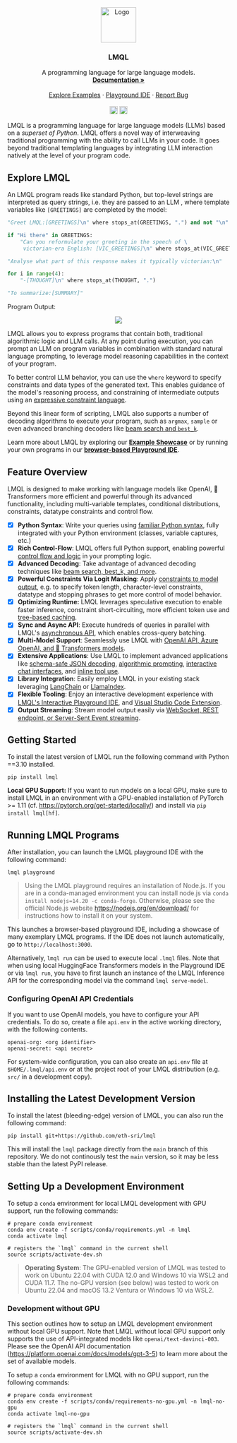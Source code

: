 <div align="center">
  <a href="https://lmql.ai">
    <img src="https://raw.githubusercontent.com/eth-sri/lmql/web/lmql.svg" alt="Logo" width="80" height="80">
  </a>

  <h3 align="center">LMQL</h3>

  <p align="center">
    A programming language for large language models.
    <br />
    <a href="https://docs.lmql.ai"><strong>Documentation »</strong></a>
    <br />
    <br />
    <a href="https://lmql.ai">Explore Examples</a>
    ·
    <a href="https://lmql.ai/playground">Playground IDE</a>
    ·
    <a href="https://github.com/eth-sri/lmql/issues">Report Bug</a>
    <br/>
    <br/>
    <a href="https://discord.gg/7eJP4fcyNT"><img src="https://img.shields.io/discord/1091288833997410414?style=plastic&logo=discord&color=blueviolet&logoColor=white" height=18/></a>
    <a href="https://badge.fury.io/py/Lmql"><img src="https://badge.fury.io/py/Lmql.svg?cacheSeconds=3600" alt="PyPI version" height=18></a>
  </p>
</div>

LMQL is a programming language for large language models (LLMs) based on a *superset of Python*. LMQL offers a novel way of interweaving traditional programming with the ability to call LLMs in your code. It goes beyond traditional templating languages by integrating LLM interaction natively at the level of your program code. 
## Explore LMQL

An LMQL program reads like standard Python, but top-level strings are interpreted as query strings, i.e. they are passed to an LLM , where template variables like `[GREETINGS]` are completed by the model:

```python
"Greet LMQL:[GREETINGS]\n" where stops_at(GREETINGS, ".") and not "\n" in GREETINGS

if "Hi there" in GREETINGS:
    "Can you reformulate your greeting in the speech of \
     victorian-era English: [VIC_GREETINGS]\n" where stops_at(VIC_GREETINGS, ".")

"Analyse what part of this response makes it typically victorian:\n"

for i in range(4):
    "-[THOUGHT]\n" where stops_at(THOUGHT, ".")

"To summarize:[SUMMARY]"
```

Program Output:
<div align="center">
  <img src="https://github.com/eth-sri/lmql/assets/17903049/243176f1-dfd4-4129-a59e-ca3dee068295"/>
  <br/>
</div>

LMQL allows you to express programs that contain both, traditional algorithmic logic and LLM calls. 
At any point during execution, you can prompt an LLM on program variables in combination with standard natural language prompting, to leverage model reasoning capabilities in the context of your program.

To better control LLM behavior, you can use the `where` keyword to specify constraints and data types of the generated text. This enables guidance of the model's reasoning process, and constraining of intermediate outputs using an [expressive constraint language](https://docs.lmql.ai/en/stable/language/constraints.html).

Beyond this linear form of scripting, LMQL also supports a number of decoding algorithms to execute your program, such as `argmax`, `sample` or even advanced branching decoders like [beam search and `best_k`](https://docs.lmql.ai/en/stable/language/decoders.html). 

Learn more about LMQL by exploring our **[Example Showcase](https://lmql.ai)** or by running your own programs in our **[browser-based Playground IDE](https://lmql.ai/playground)**.

## Feature Overview

LMQL is designed to make working with language models like OpenAI, 🤗 Transformers more efficient and powerful through its advanced functionality, including multi-variable templates, conditional distributions, constraints, datatype constraints and control flow.

- [X] **Python Syntax**: Write your queries using [familiar Python syntax](https://docs.lmql.ai/en/stable/language/overview.html), fully integrated with your Python environment (classes, variable captures, etc.)
- [X] **Rich Control-Flow**: LMQL offers full Python support, enabling powerful [control flow and logic](https://docs.lmql.ai/en/stable/language/scripted_prompts.html) in your prompting logic.
- [X] **Advanced Decoding**: Take advantage of advanced decoding techniques like [beam search, best_k, and more](https://docs.lmql.ai/en/stable/language/decoders.html).
- [X] **Powerful Constraints Via Logit Masking**: Apply [constraints to model output](https://docs.lmql.ai/en/stable/language/constraints.html), e.g. to specify token length, character-level constraints, datatype and stopping phrases to get more control of model behavior.
- [X] **Optimizing Runtime:** LMQL leverages speculative execution to enable faster inference, constraint short-circuiting, more efficient token use and [tree-based caching](https://lmql.ai/blog/release-0.0.6.html).
- [X] **Sync and Async API**: Execute hundreds of queries in parallel with LMQL's [asynchronous API](https://docs.lmql.ai/en/stable/python/python.html), which enables cross-query batching.
- [X] **Multi-Model Support**: Seamlessly use LMQL with [OpenAI API, Azure OpenAI, and 🤗 Transformers models](https://docs.lmql.ai/en/stable/language/models.html).
- [X] **Extensive Applications**: Use LMQL to implement advanced applications like [schema-safe JSON decoding](https://github.com/microsoft/guidance#guaranteeing-valid-syntax-json-example-notebook), [algorithmic prompting](https://twitter.com/lbeurerkellner/status/1648076868807950337), [interactive chat interfaces](https://twitter.com/lmqllang/status/1645776209702182917), and [inline tool use](https://lmql.ai/#kv).
- [X] **Library Integration**: Easily employ LMQL in your existing stack leveraging [LangChain](https://docs.lmql.ai/en/stable/python/langchain.html) or [LlamaIndex](https://docs.lmql.ai/en/stable/python/llama_index.html).
- [X] **Flexible Tooling**: Enjoy an interactive development experience with [LMQL's Interactive Playground IDE](https://lmql.ai/playground), and [Visual Studio Code Extension](https://marketplace.visualstudio.com/items?itemName=lmql-team.lmql).
- [X] **Output Streaming**: Stream model output easily via [WebSocket, REST endpoint, or Server-Sent Event streaming](https://github.com/eth-sri/lmql/blob/main/src/lmql/output/).

## Getting Started

To install the latest version of LMQL run the following command with Python ==3.10 installed.

```
pip install lmql
```

**Local GPU Support:** If you want to run models on a local GPU, make sure to install LMQL in an environment with a GPU-enabled installation of PyTorch >= 1.11 (cf. https://pytorch.org/get-started/locally/) and install via `pip install lmql[hf]`.

## Running LMQL Programs

After installation, you can launch the LMQL playground IDE with the following command:

```
lmql playground
```

> Using the LMQL playground requires an installation of Node.js. If you are in a conda-managed environment you can install node.js via `conda install nodejs=14.20 -c conda-forge`. Otherwise, please see the official Node.js website https://nodejs.org/en/download/ for instructions how to install it on your system.

This launches a browser-based playground IDE, including a showcase of many exemplary LMQL programs. If the IDE does not launch automatically, go to `http://localhost:3000`.

Alternatively, `lmql run` can be used to execute local `.lmql` files. Note that when using local HuggingFace Transformers models in the Playground IDE or via `lmql run`, you have to first launch an instance of the LMQL Inference API for the corresponding model via the command `lmql serve-model`.

### Configuring OpenAI API Credentials

If you want to use OpenAI models, you have to configure your API credentials. To do so, create a file `api.env` in the active working directory, with the following contents.

```
openai-org: <org identifier>
openai-secret: <api secret>
```

For system-wide configuration, you can also create an `api.env` file at `$HOME/.lmql/api.env` or at the project root of your LMQL distribution (e.g. `src/` in a development copy).

## Installing the Latest Development Version

To install the latest (bleeding-edge) version of LMQL, you can also run the following command:

```
pip install git+https://github.com/eth-sri/lmql
```

This will install the `lmql` package directly from the `main` branch of this repository. We do not continously test the `main` version, so it may be less stable than the latest PyPI release.

## Setting Up a Development Environment

To setup a `conda` environment for local LMQL development with GPU support, run the following commands:

```
# prepare conda environment
conda env create -f scripts/conda/requirements.yml -n lmql
conda activate lmql

# registers the `lmql` command in the current shell
source scripts/activate-dev.sh
```

> **Operating System**: The GPU-enabled version of LMQL was tested to work on Ubuntu 22.04 with CUDA 12.0 and Windows 10 via WSL2 and CUDA 11.7. The no-GPU version (see below) was tested to work on Ubuntu 22.04 and macOS 13.2 Ventura or Windows 10 via WSL2.

### Development without GPU

This section outlines how to setup an LMQL development environment without local GPU support. Note that LMQL without local GPU support only supports the use of API-integrated models like `openai/text-davinci-003`. Please see the OpenAI API documentation (https://platform.openai.com/docs/models/gpt-3-5) to learn more about the set of available models.

To setup a `conda` environment for LMQL with no GPU support, run the following commands:

```
# prepare conda environment
conda env create -f scripts/conda/requirements-no-gpu.yml -n lmql-no-gpu
conda activate lmql-no-gpu

# registers the `lmql` command in the current shell
source scripts/activate-dev.sh
```

